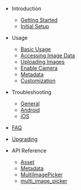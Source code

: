 - Introduction

  - [Getting Started](gettingstarted.md)
  - [Initial Setup](initialsetup.md)

- Usage

  - [Basic Usage](basicusage.md)
  - [Accessing Image Data](imagedata.md)
  - [Uploading Images](upload.md)
  - [Enable Camera](enablecamera.md)
  - [Metadata](metadata.md)
  - [Customization](theming.md)

- Troubleshooting

  - [General](generaltroubleshooting.md)
  - [Android](androudtroubleshooting.md)
  - [iOS](iostroubleshooting.md)

- [FAQ](faq.md)

- [Upgrading](upgrading.md)

- API Reference
  - [Asset](https://pub.dartlang.org/documentation/multi_image_picker/latest/asset/Asset-class.html)
  - [Metadata](https://pub.dartlang.org/documentation/multi_image_picker/latest/metadata/Metadata-class.html)
  - [MultiImagePicker](https://pub.dartlang.org/documentation/multi_image_picker/latest/picker/MultiImagePicker-class.html)
  - [multi_image_picker](https://pub.dartlang.org/documentation/multi_image_picker/latest/multi_image_picker/multi_image_picker-library.html)